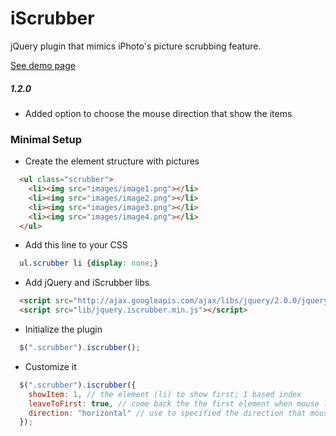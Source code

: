 iScrubber
=========

jQuery plugin that mimics iPhoto's picture scrubbing feature.

[See demo page](http://skarface.github.io/iscrubber/)

##### 1.2.0
* Added option to choose the mouse direction that show the items

### Minimal Setup

* Create the element structure with pictures

`````html
  <ul class="scrubber">
    <li><img src="images/image1.png"></li>
    <li><img src="images/image2.png"></li>
    <li><img src="images/image3.png"></li>
    <li><img src="images/image4.png"></li>
  </ul>
`````

* Add this line to your CSS

`````css
  ul.scrubber li {display: none;}
`````

* Add jQuery and iScrubber libs

`````html
  <script src="http://ajax.googleapis.com/ajax/libs/jquery/2.0.0/jquery.min.js"></script>
  <script src="lib/jquery.iscrubber.min.js"></script>
`````

* Initialize the plugin

`````javascript
  $(".scrubber").iscrubber();
`````

* Customize it

`````javascript
  $(".scrubber").iscrubber({
    showItem: 1, // the element (li) to show first; 1 based index
    leaveToFirst: true, // come back the the first element when mouse leaves scrubbing area
    direction: "horizontal" // use to specified the direction that mouse takes to show the items
  });
`````
